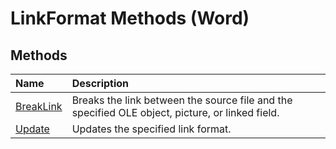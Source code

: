 
# LinkFormat Methods (Word)

## Methods



|**Name**|**Description**|
|:-----|:-----|
|[BreakLink](19f5f0b5-2536-b6d1-4476-4d46f3d7484e.md)|Breaks the link between the source file and the specified OLE object, picture, or linked field.|
|[Update](fe9f0a64-beeb-7a3a-923e-b7e374458ee7.md)|Updates the specified link format.|
